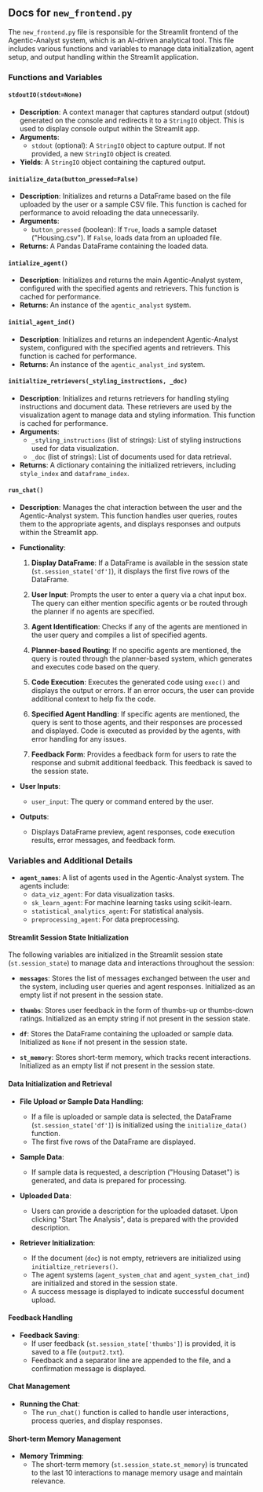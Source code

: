 ## Docs for `new_frontend.py`

The `new_frontend.py` file is responsible for the Streamlit frontend of the Agentic-Analyst system, which is an AI-driven analytical tool. This file includes various functions and variables to manage data initialization, agent setup, and output handling within the Streamlit application.

### Functions and Variables

#### `stdoutIO(stdout=None)`

- **Description**: A context manager that captures standard output (stdout) generated on the console and redirects it to a `StringIO` object. This is used to display console output within the Streamlit app.
- **Arguments**:
  - `stdout` (optional): A `StringIO` object to capture output. If not provided, a new `StringIO` object is created.
- **Yields**: A `StringIO` object containing the captured output.

#### `initialize_data(button_pressed=False)`

- **Description**: Initializes and returns a DataFrame based on the file uploaded by the user or a sample CSV file. This function is cached for performance to avoid reloading the data unnecessarily.
- **Arguments**:
  - `button_pressed` (boolean): If `True`, loads a sample dataset ("Housing.csv"). If `False`, loads data from an uploaded file.
- **Returns**: A Pandas DataFrame containing the loaded data.

#### `intialize_agent()`

- **Description**: Initializes and returns the main Agentic-Analyst system, configured with the specified agents and retrievers. This function is cached for performance.
- **Returns**: An instance of the `agentic_analyst` system.

#### `initial_agent_ind()`

- **Description**: Initializes and returns an independent Agentic-Analyst system, configured with the specified agents and retrievers. This function is cached for performance.
- **Returns**: An instance of the `agentic_analyst_ind` system.

#### `initialtize_retrievers(_styling_instructions, _doc)`

- **Description**: Initializes and returns retrievers for handling styling instructions and document data. These retrievers are used by the visualization agent to manage data and styling information. This function is cached for performance.
- **Arguments**:
  - `_styling_instructions` (list of strings): List of styling instructions used for data visualization.
  - `_doc` (list of strings): List of documents used for data retrieval.
- **Returns**: A dictionary containing the initialized retrievers, including `style_index` and `dataframe_index`.

#### `run_chat()`

- **Description**: Manages the chat interaction between the user and the Agentic-Analyst system. This function handles user queries, routes them to the appropriate agents, and displays responses and outputs within the Streamlit app.

- **Functionality**:
  1. **Display DataFrame**: If a DataFrame is available in the session state (`st.session_state['df']`), it displays the first five rows of the DataFrame.
  
  2. **User Input**: Prompts the user to enter a query via a chat input box. The query can either mention specific agents or be routed through the planner if no agents are specified.
  
  3. **Agent Identification**: Checks if any of the agents are mentioned in the user query and compiles a list of specified agents. 
  
  4. **Planner-based Routing**: If no specific agents are mentioned, the query is routed through the planner-based system, which generates and executes code based on the query.
  
  5. **Code Execution**: Executes the generated code using `exec()` and displays the output or errors. If an error occurs, the user can provide additional context to help fix the code.
  
  6. **Specified Agent Handling**: If specific agents are mentioned, the query is sent to those agents, and their responses are processed and displayed. Code is executed as provided by the agents, with error handling for any issues.
  
  7. **Feedback Form**: Provides a feedback form for users to rate the response and submit additional feedback. This feedback is saved to the session state.

- **User Inputs**:
  - `user_input`: The query or command entered by the user.

- **Outputs**:
  - Displays DataFrame preview, agent responses, code execution results, error messages, and feedback form.


### Variables and Additional Details

- **`agent_names`**: A list of agents used in the Agentic-Analyst system. The agents include:
  - `data_viz_agent`: For data visualization tasks.
  - `sk_learn_agent`: For machine learning tasks using scikit-learn.
  - `statistical_analytics_agent`: For statistical analysis.
  - `preprocessing_agent`: For data preprocessing.


#### Streamlit Session State Initialization

The following variables are initialized in the Streamlit session state (`st.session_state`) to manage data and interactions throughout the session:

- **`messages`**: Stores the list of messages exchanged between the user and the system, including user queries and agent responses. Initialized as an empty list if not present in the session state.
  
- **`thumbs`**: Stores user feedback in the form of thumbs-up or thumbs-down ratings. Initialized as an empty string if not present in the session state.
  
- **`df`**: Stores the DataFrame containing the uploaded or sample data. Initialized as `None` if not present in the session state.
  
- **`st_memory`**: Stores short-term memory, which tracks recent interactions. Initialized as an empty list if not present in the session state.

#### Data Initialization and Retrieval

- **File Upload or Sample Data Handling**:
  - If a file is uploaded or sample data is selected, the DataFrame (`st.session_state['df']`) is initialized using the `initialize_data()` function.
  - The first five rows of the DataFrame are displayed.

- **Sample Data**:
  - If sample data is requested, a description ("Housing Dataset") is generated, and data is prepared for processing.
  
- **Uploaded Data**:
  - Users can provide a description for the uploaded dataset. Upon clicking "Start The Analysis", data is prepared with the provided description.

- **Retriever Initialization**:
  - If the document (`doc`) is not empty, retrievers are initialized using `initialtize_retrievers()`.
  - The agent systems (`agent_system_chat` and `agent_system_chat_ind`) are initialized and stored in the session state.
  - A success message is displayed to indicate successful document upload.

#### Feedback Handling

- **Feedback Saving**:
  - If user feedback (`st.session_state['thumbs']`) is provided, it is saved to a file (`output2.txt`).
  - Feedback and a separator line are appended to the file, and a confirmation message is displayed.
  
#### Chat Management

- **Running the Chat**:
  - The `run_chat()` function is called to handle user interactions, process queries, and display responses.

#### Short-term Memory Management

- **Memory Trimming**:
  - The short-term memory (`st.session_state.st_memory`) is truncated to the last 10 interactions to manage memory usage and maintain relevance.


